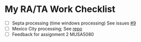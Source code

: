 # My RA/TA Work Checklist

- [ ] Septa processing (time windows processing) See issues [#9](https://github.com/zyang91/septa-cut-analysis/issues/9)
- [ ] Mexico City processing; See [repo](https://github.com/MUSA-Zhanchao/Mexico-City-survey-comp)
- [ ] Feedback for assignment 2 MUSA5080 
